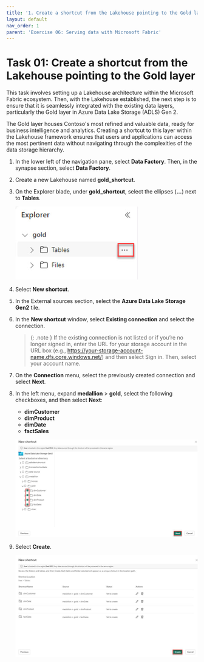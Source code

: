 ```yaml
---
title: '1. Create a shortcut from the Lakehouse pointing to the Gold layer'
layout: default
nav_order: 1
parent: 'Exercise 06: Serving data with Microsoft Fabric'
---
```


# Task 01: Create a shortcut from the Lakehouse pointing to the Gold layer

This task involves setting up a Lakehouse architecture within the Microsoft Fabric ecosystem. Then, with the Lakehouse established, the next step is to ensure that it is seamlessly integrated with the existing data layers, particularly the Gold layer in Azure Data Lake Storage (ADLS) Gen 2. 

The Gold layer houses Contoso's most refined and valuable data, ready for business intelligence and analytics. Creating a shortcut to this layer within the Lakehouse framework ensures that users and applications can access the most pertinent data without navigating through the complexities of the data storage hierarchy. 

1. In the lower left of the navigation pane, select **Data Factory**. Then, in the synapse section, select **Data Factory**.

1. Create a new Lakehouse named **gold_shortcut**.

1. On the Explorer blade, under **gold_shortcut**, select the ellipses (**...**) next to **Tables**.

    ![ellipses.jpg](../media/instructions254096/ellipses.jpg)

1. Select **New shortcut**.

1. In the External sources section, select the **Azure Data Lake Storage Gen2** tile.

1. In the **New shortcut** window, select **Existing connection** and select the connection.

   >{: .note }
   >If the existing connection is not listed or if you’re no longer signed in, enter the URL for your storage account in the URL box (e.g., https://your-storage-account-name.dfs.core.windows.net/) and then select Sign in. Then, select your account name.

1. On the **Connection** menu, select the previously created connection and select **Next**.

1. In the left menu, expand **medallion** > **gold**, select the following checkboxes, and then select **Next**:

    - **dimCustomer**
    - **dimProduct**
    - **dimDate**
    - **factSales**


    ![3lq6s0xq.jpg](../media/instructions257645/3lq6s0xq.jpg)


1. Select **Create**.

    ![lcp8qyu0.jpg](../media/instructions257645/lcp8qyu0.jpg)


